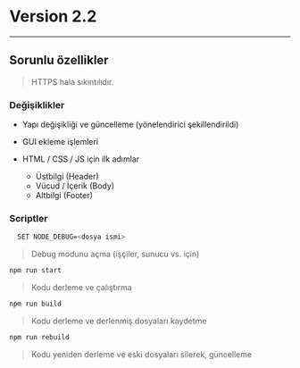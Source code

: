# Version 2.2

---------

## Sorunlu özellikler

> HTTPS hala sıkıntılıdır.

### Değişiklikler

* Yapı değişikliği ve güncelleme (yönelendirici şekillendirildi)

* GUI ekleme işlemleri

* HTML / CSS / JS için ilk adımlar

  * Üstbilgi (Header)
  * Vücud / İçerik (Body)
  * Altbilgi (Footer)

### Scriptler

```bash
  SET NODE_DEBUG=<dosya ismi>
```

> Debug modunu açma (işçiler, sunucu vs. için)

```bash
npm run start
```

> Kodu derleme ve çalıştırma

```bash
npm run build
```

> Kodu derleme ve derlenmiş dosyaları kaydetme

```bash
npm run rebuild
```

> Kodu yeniden derleme ve eski dosyaları silerek, güncelleme
